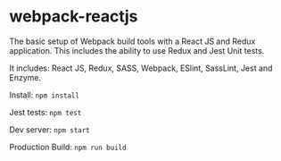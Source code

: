 # webpack-reactjs
The basic setup of Webpack build tools with a React JS and Redux application. This includes the ability to use Redux and Jest Unit tests.

It includes: React JS, Redux, SASS, Webpack, ESlint, SassLint, Jest and Enzyme.

Install: `npm install`

Jest tests: `npm test`

Dev server: `npm start`

Production Build: `npm run build`
